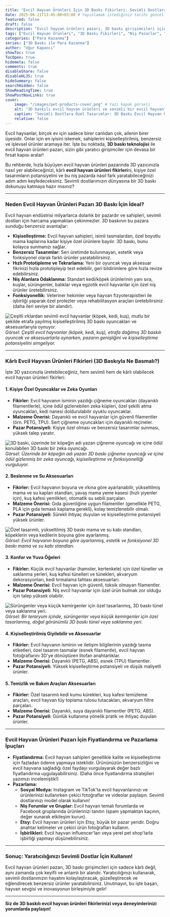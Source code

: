 ```yaml
---
title: "Evcil Hayvan Ürünleri İçin 3D Baskı Fikirleri: Sevimli Dostlara Özel Tasarımlar ve Pazar Potansiyeli"
date: 2025-06-21T13:45:00+03:00 # Yayınlamak istediğiniz tarihi güncelleyebilirsiniz
featured: false
draft: false
description: "Evcil hayvan ürünleri pazarı, 3D baskı girişimcileri için devasa bir potansiyel sunuyor. Köpek, kedi, kuş ve sürüngenler için kişiye özel, benzersiz ve kârlı 3D baskı ürün fikirlerini keşfedin."
tags: ["Evcil Hayvan Ürünleri", "3D Baskı Fikirleri", "Niş Pazarlar", "Girişimcilik", "Kişiye Özel Ürünler", "Evcil Hayvan Oyuncakları", "Hayvan Aksesuarları", "Girişimcilik"]
categories: ["Para Kazanma"]
series: ["3D Baskı ile Para Kazanma"]
author: "Uğur Kapancı"
showToc: true
TocOpen: true
hidemeta: false
comments: true
disableShare: false
disableHLJS: true
hideSummary: false
searchHidden: false
ShowReadingTime: true
ShowPostNavLinks: true
cover:
    image: "/images/pet-products-cover.png" # Yazı kapak görseli
    alt: "3D baskılı evcil hayvan ürünleri ve sevimli bir evcil hayvan"
    caption: "Sevimli Dostlara Özel Tasarımlar: 3D Baskı Evcil Hayvan Ürünleri Pazarı"
    relative: false
---
```


Evcil hayvanlar, birçok ev için sadece birer canlıdan çok, ailenin birer üyesidir. Onlar için en iyisini istemek, sahiplerini kişiselleştirilmiş, benzersiz ve işlevsel ürünler aramaya iter. İşte bu noktada, **3D baskı teknolojisi** ile evcil hayvan ürünleri pazarı, sizin gibi yaratıcı girişimciler için devasa bir fırsat kapısı aralar!

Bu rehberde, hızla büyüyen evcil hayvan ürünleri pazarında 3D yazıcınızla nasıl yer alabileceğinizi, kârlı **evcil hayvan ürünleri fikirleri**ni, kişiye özel tasarımların potansiyelini ve bu niş pazarda nasıl fark yaratabileceğinizi adım adım keşfedeceksiniz. Sevimli dostlarımızın dünyasına bir 3D baskı dokunuşu katmaya hazır mısınız?

---

### **Neden Evcil Hayvan Ürünleri Pazarı 3D Baskı İçin İdeal?**

Evcil hayvan endüstrisi milyarlarca dolarlık bir pazardır ve sahipleri, sevimli dostları için harcama yapmaktan çekinmezler. 3D baskının bu pazara sunduğu benzersiz avantajlar:

* **Kişiselleştirme:** Evcil hayvan sahipleri, isimli tasmalardan, özel boyutlu mama kaplarına kadar kişiye özel ürünlere bayılır. 3D baskı, bunu kolayca sunmanızı sağlar.
* **Benzersiz Tasarımlar:** Seri üretimde bulunmayan, estetik veya fonksiyonel olarak farklı ürünler yaratabilirsiniz.
* **Hızlı Prototipleme ve Tekrarlama:** Yeni bir oyuncak veya aksesuar fikrinizi hızla prototipleyip test edebilir, geri bildirimlere göre hızla revize edebilirsiniz.
* **Niş Alanlara Odaklanma:** Standart kedi/köpek ürünlerinin yanı sıra, kuşlar, sürüngenler, balıklar veya egzotik evcil hayvanlar için özel niş ürünler üretebilirsiniz.
* **Fonksiyonellik:** Veteriner hekimler veya hayvan fizyoterapistleri ile işbirliği yaparak özel protezler veya rehabilitasyon araçları üretebilirsiniz (daha ileri seviye bir alandır).

![Çeşitli ırklardan sevimli evcil hayvanlar (köpek, kedi, kuş), mutlu bir şekilde etrafa yayılmış kişiselleştirilmiş 3D baskı oyuncakları ve aksesuarlarıyla oynuyor.](/images/pet-products-why.png "Evcil Hayvan Ürünleri Pazarının Potansiyeli")
*Görsel: Çeşitli evcil hayvanlar (köpek, kedi, kuş), etrafa dağılmış 3D baskılı oyuncak ve aksesuarlarla oynarken, pazarın genişliğini ve kişiselleştirme potansiyelini simgeliyor.*

---

### **Kârlı Evcil Hayvan Ürünleri Fikirleri (3D Baskıyla Ne Basmalı?)**

İşte 3D yazıcınızla üretebileceğiniz, hem sevimli hem de kârlı olabilecek evcil hayvan ürünleri fikirleri:

#### **1. Kişiye Özel Oyuncaklar ve Zeka Oyunları**

* **Fikirler:** Evcil hayvanın isminin yazdığı çiğneme oyuncakları (dayanıklı filamentlerle), içine ödül gizlenebilen zeka küpleri, özel şekilli atma oyuncakları, kedi nanesi doldurulabilir oyuklu oyuncaklar.
* **Malzeme Önerisi:** Dayanıklı ve evcil hayvanlar için güvenli filamentler (örn. PETG, TPU). Sert çiğneme oyuncakları için dayanıklı reçineler.
* **Pazar Potansiyeli:** Kişiye özel olması ve benzersiz tasarımlar sunması, yüksek talep yaratır.

![3D baskı, üzerinde bir köpeğin adı yazan çiğneme oyuncağı ve içine ödül konulabilen 3D baskı bir zeka oyuncağı.](/images/pet-toys.png "Kişiye Özel Evcil Hayvan Oyuncakları")
*Görsel: Üzerinde bir köpeğin adı yazan 3D baskı çiğneme oyuncağı ve içine ödül gizlenmiş bir zeka oyuncağı, kişiselleştirme ve fonksiyonelliği vurguluyor.*

#### **2. Beslenme ve Su Aksesuarları**

* **Fikirler:** Evcil hayvanın boyuna ve ırkına göre ayarlanabilir, yükseltilmiş mama ve su kapları standları, yavaş mama yeme kasesi (hızlı yiyenler için), kuş kafesi yemlikleri, otomatik su sebili parçaları.
* **Malzeme Önerisi:** Gıda güvenliğine uygun filamentler (genellikle PETG, PLA için gıda temaslı kaplama gerekli), kolay temizlenebilir olmalı.
* **Pazar Potansiyeli:** Sürekli ihtiyaç duyulan ve kişiselleştirme potansiyeli yüksek ürünler.

![Özel tasarımlı, yükseltilmiş 3D baskı mama ve su kabı standları, köpeklerin veya kedilerin boyuna göre ayarlanmış.](/images/pet-bowls.png "Yükseltilmiş Mama ve Su Kapları")
*Görsel: Evcil hayvanın boyuna göre ayarlanmış, estetik ve fonksiyonel 3D baskı mama ve su kabı standları.*

#### **3. Konfor ve Yuva Öğeleri**

* **Fikirler:** Küçük evcil hayvanlar (hamster, kertenkele) için özel tüneller ve saklanma yerleri, kuş kafesi tünelleri ve tünekleri, akvaryum dekorasyonları, kedi tırmalama tahtası aksesuarları.
* **Malzeme Önerisi:** Evcil hayvan için güvenli, toksik olmayan filamentler.
* **Pazar Potansiyeli:** Niş evcil hayvanlar için özel ürün bulmak zor olduğu için talep yüksek olabilir.

![Sürüngenler veya küçük kemirgenler için özel tasarlanmış, 3D baskı tünel veya saklanma yeri.](/images/pet-comfort.png "Evcil Hayvan Konfor Ürünleri")
*Görsel: Bir teraryum içinde, sürüngenler veya küçük kemirgenler için özel tasarlanmış, doğal görünümlü 3D baskı tünel veya saklanma yeri.*

#### **4. Kişiselleştirilmiş Giyilebilir ve Aksesuarlar**

* **Fikirler:** Evcil hayvanın isminin ve iletişim bilgilerinin yazdığı tasma etiketleri, özel tasarım tasmalar (esnek filamentle), evcil hayvan fotoğraflarını 3D'ye dönüştüren litofan anahtarlıklar.
* **Malzeme Önerisi:** Dayanıklı (PETG, ABS), esnek (TPU) filamentler.
* **Pazar Potansiyeli:** Yüksek kişiselleştirme potansiyeli ve düşük maliyetli ürünler.

#### **5. Temizlik ve Bakım Araçları Aksesuarları**

* **Fikirler:** Özel tasarımlı kedi kumu kürekleri, kuş kafesi temizleme araçları, evcil hayvan tüy toplama rulosu tutacakları, akvaryum filtre parçaları.
* **Malzeme Önerisi:** Dayanıklı, suya dayanıklı filamentler (PETG, ABS).
* **Pazar Potansiyeli:** Günlük kullanıma yönelik pratik ve ihtiyaç duyulan ürünler.

---

### **Evcil Hayvan Ürünleri Pazarı İçin Fiyatlandırma ve Pazarlama İpuçları**

* **Fiyatlandırma:** Evcil hayvan sahipleri genellikle kalite ve kişiselleştirme için fazladan ödeme yapmaya isteklidir. Ürününüzün benzersizliğini ve evcil hayvana sağladığı özel faydayı vurgulayarak değer bazlı fiyatlandırma uygulayabilirsiniz. (Daha önce fiyatlandırma stratejileri yazımızı incelemiştik!)
* **Pazarlama:**
    * **Sosyal Medya:** Instagram ve TikTok'ta evcil hayvanlarınızı ve ürünlerinizi kullanırken çekici fotoğraflar ve videolar paylaşın. Sevimli dostlarınızı model olarak kullanın!
    * **Niş Forumlar ve Gruplar:** Evcil hayvan temalı forumlarda ve Facebook gruplarında ürünlerinizi tanıtın (spam yapmaktan kaçının, değer sunarak etkileşim kurun).
    * **Etsy:** Evcil hayvan ürünleri için Etsy, büyük bir pazar yeridir. Doğru anahtar kelimeler ve çekici ürün fotoğrafları kullanın.
    * **İşbirlikleri:** Evcil hayvan influencer'ları veya yerel pet shop'larla işbirliği yapmayı düşünebilirsiniz.

---

### **Sonuç: Yaratıcılığınızı Sevimli Dostlar İçin Kullanın!**

Evcil hayvan ürünleri pazarı, 3D baskı girişimcileri için sadece kârlı değil, aynı zamanda çok keyifli ve anlamlı bir alandır. Yaratıcılığınızı kullanarak, sevimli dostlarımızın hayatını kolaylaştıracak, güzelleştirecek ve eğlendirecek benzersiz ürünler yaratabilirsiniz. Unutmayın, bu işte başarı, hayvan sevgisi ve inovasyonun birleşimiyle gelir!

---

**Siz de 3D baskılı evcil hayvan ürünleri fikirlerinizi veya deneyimlerinizi yorumlarda paylaşın!**